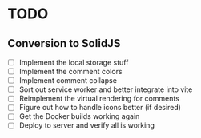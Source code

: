 # TODO

## Conversion to SolidJS

- [ ] Implement the local storage stuff
- [ ] Implement the comment colors
- [ ] Implement comment collapse
- [ ] Sort out service worker and better integrate into vite
- [ ] Reimplement the virtual rendering for comments
- [ ] Figure out how to handle icons better (if desired)
- [ ] Get the Docker builds working again
- [ ] Deploy to server and verify all is working
